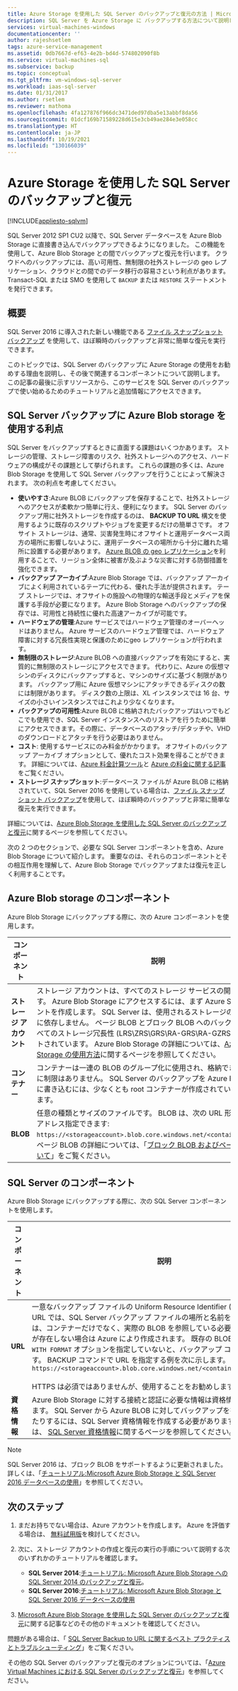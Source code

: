 ```yaml
---
title: Azure Storage を使用した SQL Server のバックアップと復元の方法 | Microsoft Docs
description: SQL Server を Azure Storage に バックアップする方法について説明します。 SQL データベースを Azure Storage にバックアップする利点について説明します。
services: virtual-machines-windows
documentationcenter: ''
author: rajeshsetlem
tags: azure-service-management
ms.assetid: 0db7667d-ef63-4e2b-bd4d-574802090f8b
ms.service: virtual-machines-sql
ms.subservice: backup
ms.topic: conceptual
ms.tgt_pltfrm: vm-windows-sql-server
ms.workload: iaas-sql-server
ms.date: 01/31/2017
ms.author: rsetlem
ms.reviewer: mathoma
ms.openlocfilehash: 4fa127876f966dc3471ded97dba5e13abbf8da56
ms.sourcegitcommit: 01dcf169b71589228d615e3cb49ae284e3e058cc
ms.translationtype: HT
ms.contentlocale: ja-JP
ms.lasthandoff: 10/19/2021
ms.locfileid: "130166039"
---
```

# <a name="use-azure-storage-for-sql-server-backup-and-restore"></a>Azure Storage を使用した SQL Server のバックアップと復元
[!INCLUDE[appliesto-sqlvm](../../includes/appliesto-sqlvm.md)]

SQL Server 2012 SP1 CU2 以降で、SQL Server データベースを Azure Blob Storage に直接書き込んでバックアップできるようになりました。 この機能を使用して、Azure Blob Storage との間でバックアップと復元を行います。 クラウドへのバックアップには、高い可用性、無制限の社外ストレージの geo レプリケーション、クラウドとの間でのデータ移行の容易さという利点があります。 Transact-SQL または SMO を使用して `BACKUP` または `RESTORE` ステートメントを発行できます。

## <a name="overview"></a>概要
SQL Server 2016 に導入された新しい機能である [ファイル スナップショット バックアップ](/sql/relational-databases/backup-restore/file-snapshot-backups-for-database-files-in-azure) を使用して、ほぼ瞬時のバックアップと非常に簡単な復元を実行できます。

このトピックでは、SQL Server のバックアップに Azure Storage の使用をお勧めする理由を説明し、その後で関連するコンポーネントについて説明します。 この記事の最後に示すリソースから、このサービスを SQL Server のバックアップで使い始めるためのチュートリアルと追加情報にアクセスできます。

## <a name="benefits-of-using-azure-blob-storage-for-sql-server-backups"></a>SQL Server バックアップに Azure Blob storage を使用する利点
SQL Server をバックアップするときに直面する課題はいくつかあります。 ストレージの管理、ストレージ障害のリスク、社外ストレージへのアクセス、ハードウェアの構成がその課題として挙げられます。 これらの課題の多くは、Azure Blob Storage を使用して SQL Server バックアップを行うことによって解決されます。 次の利点を考慮してください。

* **使いやすさ**:Azure BLOB にバックアップを保存することで、社外ストレージへのアクセスが柔軟かつ簡単に行え、便利になります。 SQL Server のバックアップ用に社外ストレージを作成するのは、 **BACKUP TO URL** 構文を使用するように既存のスクリプトやジョブを変更するだけの簡単さです。 オフサイト ストレージは、通常、災害発生時にオフサイトと運用データベース両方の場所に影響しないように、運用データベースの場所から十分に離れた場所に設置する必要があります。 [Azure BLOB の geo レプリケーション](../../../storage/common/storage-redundancy.md)を利用することで、リージョン全体に被害が及ぶような災害に対する防御措置を強化できます。
* **バックアップ アーカイブ**:Azure Blob Storage では、バックアップ アーカイブによく利用されているテープに代わる、優れた手法が提供されます。 テープ ストレージでは、オフサイトの施設への物理的な輸送手段とメディアを保護する手段が必要になります。 Azure Blob Storage へのバックアップの保存では、可用性と持続性に優れた高速アーカイブが可能です。
* **ハードウェアの管理**:Azure サービスではハードウェア管理のオーバーヘッドはありません。 Azure サービスのハードウェア管理では、ハードウェア障害に対する冗長性実現と保護のためにgeo レプリケーションが行われます。
* **無制限のストレージ**:Azure BLOB への直接バックアップを有効にすると、実質的に無制限のストレージにアクセスできます。 代わりに、Azure の仮想マシンのディスクにバックアップすると、マシンのサイズに基づく制限があります。 バックアップ用に Azure 仮想マシンにアタッチできるディスクの数には制限があります。 ディスク数の上限は、XL インスタンスでは 16 台、サイズの小さいインスタンスではこれより少なくなります。
* **バックアップの可用性**:Azure BLOB に格納されたバックアップはいつでもどこでも使用でき、SQL Server インスタンスへのリストアを行うために簡単にアクセスできます。その際に、データベースのアタッチ/デタッチや、VHD のダウンロードとアタッチを行う必要はありません。
* **コスト**: 使用するサービスにのみ料金がかかります。 オフサイトのバックアップ アーカイブ オプションとして、優れたコスト効果を得ることができます。 詳細については、[Azure 料金計算ツール](https://go.microsoft.com/fwlink/?LinkId=277060 "料金計算ツール")と [Azure の料金に関する記事](https://go.microsoft.com/fwlink/?LinkId=277059 "価格に関する記事")をご覧ください。
* **ストレージ スナップショット**:データベース ファイルが Azure BLOB に格納されていて、SQL Server 2016 を使用している場合は、[ファイル スナップショット バックアップ](/sql/relational-databases/backup-restore/file-snapshot-backups-for-database-files-in-azure)を使用して、ほぼ瞬時のバックアップと非常に簡単な復元を実行できます。

詳細については、[Azure Blob Storage を使用した SQL Server のバックアップと復元](/sql/relational-databases/backup-restore/sql-server-backup-and-restore-with-microsoft-azure-blob-storage-service)に関するページを参照してください。

次の 2 つのセクションで、必要な SQL Server コンポーネントを含め、Azure Blob Storage について紹介します。 重要なのは、それらのコンポーネントとその相互作用を理解して、Azure Blob Storage でバックアップまたは復元を正しく利用することです。

## <a name="azure-blob-storage-components"></a>Azure Blob storage のコンポーネント
Azure Blob Storage にバックアップする際に、次の Azure コンポーネントを使用します。

| コンポーネント | 説明 |
| --- | --- |
| **ストレージ アカウント** |ストレージ アカウントは、すべてのストレージ サービスの開始点となります。 Azure Blob Storage にアクセスするには、まず Azure Storage アカウントを作成します。 SQL Server は、使用されるストレージの冗長性の種類に依存しません。 ページ BLOB とブロック BLOB へのバックアップは、すべてのストレージ冗長性 (LRS\ZRS\GRS\RA-GRS\RA-GZRS\etc.) でサポートされています。 Azure Blob Storage の詳細については、[Azure Blob Storage の使用方法](https://azure.microsoft.com/develop/net/how-to-guides/blob-storage/)に関するページを参照してください。 |
| **コンテナー** |コンテナーは一連の BLOB のグループ化に使用され、格納できる BLOB の数に制限はありません。 SQL Server のバックアップを Azure Blob Storage に書き込むには、少なくとも root コンテナーが作成されている必要があります。 |
| **BLOB** |任意の種類とサイズのファイルです。 BLOB は、次の URL 形式を使用してアドレス指定できます: `https://<storageaccount>.blob.core.windows.net/<container>/<blob>`。 ページ BLOB の詳細については、「[ブロック BLOB およびページ BLOB について](/rest/api/storageservices/Understanding-Block-Blobs--Append-Blobs--and-Page-Blobs)」をご覧ください。 |

## <a name="sql-server-components"></a>SQL Server のコンポーネント
Azure Blob Storage にバックアップする際に、次の SQL Server コンポーネントを使用します。

| コンポーネント | 説明 |
| --- | --- |
| **URL** |一意なバックアップ ファイルの Uniform Resource Identifier (URI) を示します。 URL では、SQL Server バックアップ ファイルの場所と名前を指定します。 URL は、コンテナーだけでなく、実際の BLOB を参照している必要があります。 BLOB が存在しない場合は Azure により作成されます。 既存の BLOB を指定した場合、`WITH FORMAT` オプションを指定していないと、バックアップ コマンドは失敗します。 BACKUP コマンドで URL を指定する例を次に示します。`https://<storageaccount>.blob.core.windows.net/<container>/<FILENAME.bak>`<br><br> HTTPS は必須ではありませんが、使用することをお勧めします。 |
| **資格情報** |Azure Blob Storage に対する接続と認証に必要な情報は資格情報として保存されます。 SQL Server から Azure BLOB に対してバックアップを書き込んだり復元したりするには、SQL Server 資格情報を作成する必要があります。 詳細については、 [SQL Server 資格情報](/sql/t-sql/statements/create-credential-transact-sql)に関するページを参照してください。 |

> [!NOTE]
> SQL Server 2016 は、ブロック BLOB をサポートするように更新されました。 詳しくは、「[チュートリアル:Microsoft Azure Blob Storage と SQL Server 2016 データベースの使用](/sql/relational-databases/tutorial-use-azure-blob-storage-service-with-sql-server-2016)」を参照してください。
> 

## <a name="next-steps"></a>次のステップ

1. まだお持ちでない場合は、Azure アカウントを作成します。 Azure を評価する場合は、 [無料試用版](https://azure.microsoft.com/free/)を検討してください。
2. 次に、ストレージ アカウントの作成と復元の実行の手順について説明する次のいずれかのチュートリアルを確認します。
   
   * **SQL Server 2014**:[チュートリアル: Microsoft Azure Blob Storage への SQL Server 2014 のバックアップと復元](/previous-versions/sql/2014/relational-databases/backup-restore/sql-server-backup-to-url)。
   * **SQL Server 2016**:[チュートリアル: Microsoft Azure Blob Storage と SQL Server 2016 データベースの使用](/sql/relational-databases/tutorial-use-azure-blob-storage-service-with-sql-server-2016)
3. [Microsoft Azure Blob Storage を使用した SQL Server のバックアップと復元](/sql/relational-databases/backup-restore/sql-server-backup-and-restore-with-microsoft-azure-blob-storage-service)に関する記事などのその他のドキュメントを確認してください。

問題がある場合は、「 [SQL Server Backup to URL に関するベスト プラクティスとトラブルシューティング](/sql/relational-databases/backup-restore/sql-server-backup-to-url-best-practices-and-troubleshooting)」をご覧ください。

その他の SQL Server のバックアップと復元のオプションについては、「[Azure Virtual Machines における SQL Server のバックアップと復元](backup-restore.md)」を参照してください。
